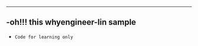 ----------------------------------------------
-oh!!!  this whyengineer-lin sample
-
-     Code for learning only
